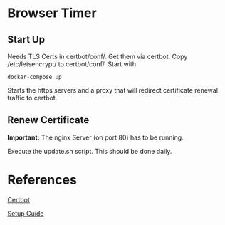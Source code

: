 # Browser Timer
 



## Start Up

Needs TLS Certs in certbot/conf/. Get them via certbot. Copy /etc/letsencrypt/ to certbot/conf/.
Start with 

    docker-compose up

Starts the https servers and a proxy that will redirect certificate renewal traffic to certbot.

## Renew Certificate
<b>Important:</b> The nginx Server (on port 80) has to be running.

Execute the update.sh script. This should be done daily.

# References
[Certbot](https://certbot.eff.org/instructions)

[Setup Guide](https://stackoverflow.com/questions/66638368/how-to-do-auto-renewal-of-tls-certificates-with-certbot)